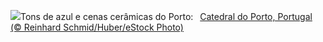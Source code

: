 ![](https://www.bing.com/th?id=OHR.PortugalDay_PT-BR8034817895_UHD.jpg&w=1000)Tons de azul e cenas cerâmicas do Porto:&nbsp;&ensp;[Catedral do Porto, Portugal (© Reinhard Schmid/Huber/eStock Photo)](https://www.bing.com/th?id=OHR.PortugalDay_PT-BR8034817895_UHD.jpg)
<br><br/>
